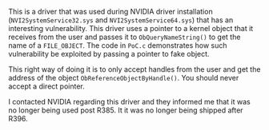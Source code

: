 
This is a driver that was used during NVIDIA driver installation (`NVI2SystemService32.sys` and `NVI2SystemService64.sys`) that has an interesting vulnerability. This driver uses a pointer to a kernel object that it receives from the user and passes it to `ObQueryNameString()` to get the name of a `FILE_OBJECT`. The code in `PoC.c` demonstrates how such vulnerability be exploited by passing a pointer to fake object.

This right way of doing it is to only accept handles from the user and get the address of the object `ObReferenceObjectByHandle()`. You should never accept a direct pointer.

I contacted NVIDIA regarding this driver and they informed me that it was no longer being used post R385. It it was no longer being shipped after R396.
